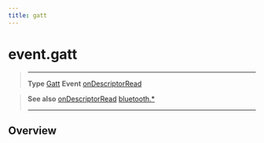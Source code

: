 ```yaml
---
title: gatt
---
```

# event.gatt

> --------------------- ------------------------------------------------------------------------------------------
> __Type__              [Gatt](/plugin/bluetooth/type/Gatt/)
> __Event__             [onDescriptorRead](/plugin/bluetooth/type/Gatt/event/onDescriptorRead/)


> __See also__          [onDescriptorRead](/plugin/bluetooth/type/Gatt/event/onDescriptorRead/)
>						[bluetooth.*](/plugin/bluetooth/)
> --------------------- ------------------------------------------------------------------------------------------

## Overview